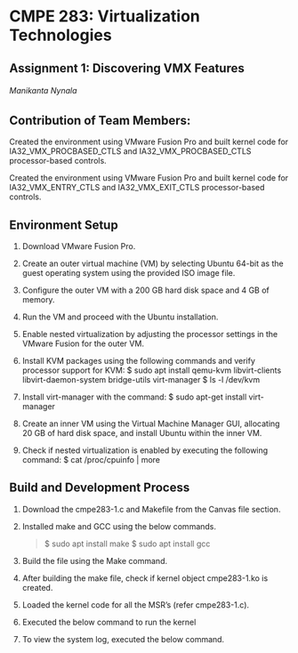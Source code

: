 # CMPE 283: Virtualization Technologies
## Assignment 1: Discovering VMX Features 
###### Manikanta Nynala 

## Contribution of Team Members:
Created the environment using VMware Fusion Pro and built kernel code for IA32_VMX_PROCBASED_CTLS  and IA32_VMX_PROCBASED_CTLS processor-based controls.

Created the environment using VMware Fusion Pro and built kernel code for IA32_VMX_ENTRY_CTLS and IA32_VMX_EXIT_CTLS  processor-based controls.

## Environment Setup

1. Download VMware Fusion Pro.

2. Create an outer virtual machine (VM) by selecting Ubuntu 64-bit as the guest operating system using the provided ISO image file.

3. Configure the outer VM with a 200 GB hard disk space and 4 GB of memory.

4. Run the VM and proceed with the Ubuntu installation.

5. Enable nested virtualization by adjusting the processor settings in the VMware Fusion for the outer VM.

6. Install KVM packages using the following commands and verify processor support for KVM:
   $ sudo apt install qemu-kvm libvirt-clients libvirt-daemon-system bridge-utils virt-manager
   $ ls -l /dev/kvm

7.  Install virt-manager with the command:
    $ sudo apt-get install virt-manager

8. Create an inner VM using the Virtual Machine Manager GUI, allocating 20 GB of hard disk space, and install Ubuntu within the inner VM.

9. Check if nested virtualization is enabled by executing the following command:
   $ cat /proc/cpuinfo | more

 ## Build and Development Process

1. Download the cmpe283-1.c and Makefile from the Canvas file section.
   
2. Installed make and GCC using the below commands.
    > $ sudo apt install make
    > $ sudo apt install gcc
    
3. Build the file using the Make command.


5. After building the make file, check if kernel object cmpe283-1.ko is created.


6. Loaded the kernel code for all the MSR’s (refer cmpe283-1.c).
7. Executed the below command to run the kernel 
8. To view the system log, executed the below command.
